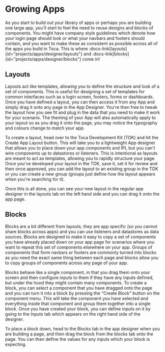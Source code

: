 # Growing Apps

As you start to build out your library of apps or perhaps you are building one large app, you'll start to feel the need to reuse designs and blocks of components. You might have company style guidelines which denote how your login page should look or what your navbars and footers should contain, and you want to make these as consistent as possible across all of the apps you build in Toca. This is where :docs-link[layouts]{id="projects/apps/designer/layouts"} and :docs-link[blocks]{id="projects/apps/designer/blocks"} come in!


## Layouts

Layouts act like templates, allowing you to define the structure and look of a set of components. This is useful for designing a set of templates for common interfaces such as a login screen, footers, forms or dashboards. Once you have defined a layout, you can then access it from any App and simply drag it onto any page in the App Designer. You're then free to tweak the layout how you see fit and plug in the data that you need to make it work for your scenario. The theming of your App will also automatically apply to your layout so as you drag it onto the page, you may notice the typography and colours change to match your app.

To create a layout, head over to the Toca Development Kit (TDK) and hit the Create App Layout button. This will take you to a lightweight App designer that allows you to place down your app components and IPL but you can't wire components up to datastores or listeners. This is intentional as layouts are meant to act as templates, allowing you to rapidly structure your page. Once you've developed your layout in the TDK, save it, set it for review and then once approved, you can add the layout to an existing group in the TDK or you can create a new group (groups just define how the layout appears when you're searching for it).

Once this is all done, you can see your new layout in the regular app designer in the layouts tab on the left hand side and you can drag it onto the app page.


## Blocks

Blocks are a bit different from layouts, they are app specific (so you cannot share blocks across apps) and you can use listeners and datastores as data sources. Blocks are designed to make it easy to copy a set of components you have already placed down on your app page for scenarios where you want to repeat this set of components elsewhere on your app. Groups of components that form navbars or footers are commonly turned into blocks as you need the exact same thing between each page and blocks allow you to copy groups of components across any page of your app.

Blocks behave like a single component, in that you drag them onto your screen and then configure inputs to them if they have any inputs defined, but under the hood they might contain many components. To create a block, you can select a component that you have dragged onto the page and you can turn it into a block by pressing the "Create Block" button on the component menu. This will take the component you have selected and everything inside that component and group them together into a single block. Once you have created your block, you can define inputs on it by going to the Inputs tab which appears on the right hand side of the designer.

To place a block down, head to the Blocks tab in the app designer when you are building a page, and then drag the block from the blocks tab onto the page. You can then define the values for any inputs which your block is expecting.

